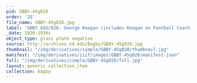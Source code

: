 ```yaml
---
pid: GBBY-45g028
order: '28'
file_name: GBBY-45g028.jpg
label: 'GBBY 45G/028: George Keogan (includes Keogan as Football Coach) - c1920-1930s'
_date: 1920-1930s
object_type: glass plate negative
source: http://archives.nd.edu/Bagby/GBBY-45g028.jpg
thumbnail: "/img/derivatives/simple/GBBY-45g028/thumbnail.jpg"
manifest: "/img/derivatives/iiif/images/GBBY-45g028/manifest.json"
full: "/img/derivatives/simple/GBBY-45g028/full.jpg"
layout: generic_collection_item
collection: bagby
---
```

